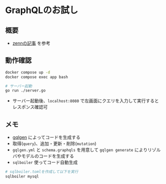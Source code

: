 # GraphQLのお試し
## 概要
- [zennの記事](https://zenn.dev/hsaki/books/golang-graphql) を参考

## 動作確認
```sh
docker compose up -d
docker compose exec app bash

# サーバー起動
go run ./server.go
```
- サーバー起動後、`localhost:8080` で左画面にクエリを入力して実行するとレスポンス確認可

## メモ
- [gqlgen](https://github.com/99designs/gqlgen) によってコードを生成する
- 取得(`query`)、追加・更新・削除(`mutation`)
- `gqlgen.yml` と `schema.graphqls` を用意して `gqlgen generate` によりリゾルバやモデルのコードを生成する
- `sqlboiler` 使ってコード自動生成
```sh
# sqlboiler.tomlを作成して以下を実行
sqlboiler mysql
```

